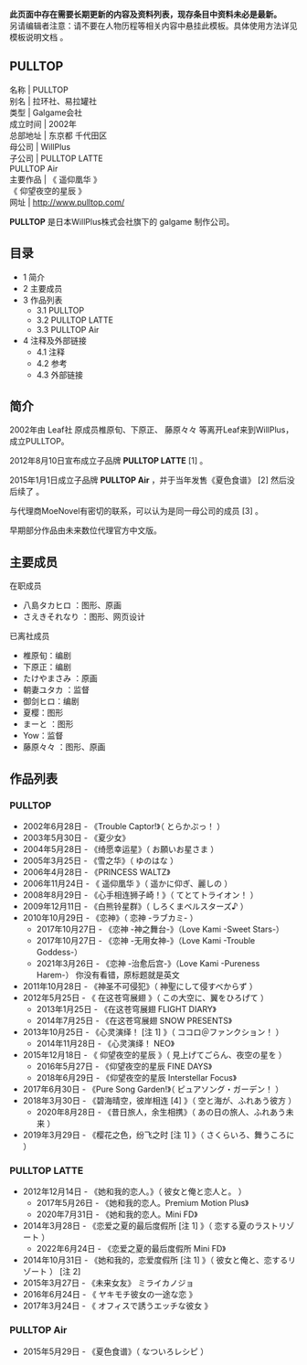 **此页面中存在需要长期更新的内容及资料列表，现存条目中资料未必是最新。**  
另请编辑者注意：请不要在人物历程等相关内容中悬挂此模板。具体使用方法详见  模板说明文档  。

PULLTOP  
---  
名称  |  PULLTOP   
别名  |  拉环社、易拉罐社   
类型  |  Galgame会社   
成立时间  |  2002年   
总部地址  |  东京都  千代田区   
母公司  |  WillPlus   
子公司  |  PULLTOP LATTE   
PULLTOP Air  
主要作品  |  《  遥仰凰华  》   
《  仰望夜空的星辰  》  
网址  |  http://www.pulltop.com/   
  
**PULLTOP** 是日本WillPlus株式会社旗下的  galgame  制作公司。

##  目录

  * 1  简介 
  * 2  主要成员 
  * 3  作品列表 
    * 3.1  PULLTOP 
    * 3.2  PULLTOP LATTE 
    * 3.3  PULLTOP Air 
  * 4  注释及外部链接 
    * 4.1  注释 
    * 4.2  参考 
    * 4.3  外部链接 

##  简介

2002年由  Leaf社  原成员椎原旬、下原正、  藤原々々  等离开Leaf来到WillPlus，成立PULLTOP。

2012年8月10日宣布成立子品牌 **PULLTOP LATTE** [1]  。

2015年1月1日成立子品牌 **PULLTOP Air** ，并于当年发售《夏色食谱》  [2]  然后没后续了  。

与代理商MoeNovel有密切的联系，可以认为是同一母公司的成员  [3]  。

早期部分作品由未来数位代理官方中文版。

##  主要成员

在职成员

  * 八島タカヒロ  ：图形、原画 
  * さえきそれなり  ：图形、网页设计 

已离社成员

  * 椎原旬：编剧 
  * 下原正：编剧 
  * たけやまさみ  ：原画 
  * 朝妻ユタカ  ：监督 
  * 御剑ヒロ：编剧 
  * 夏樱：图形 
  * まーと  ：图形 
  * Yow：监督 
  * 藤原々々  ：图形、原画 

##  作品列表

###  PULLTOP

  * 2002年6月28日 - 《Trouble Captor!》（  とらかぷっ！  ） 
  * 2003年5月30日 - 《夏少女》 
  * 2004年5月28日 - 《绮愿幸运星》（  お願いお星さま  ） 
  * 2005年3月25日 - 《雪之华》（  ゆのはな  ） 
  * 2006年4月28日 - 《PRINCESS WALTZ》 
  * 2006年11月24日 - 《  遥仰凰华  》（  遥かに仰ぎ、麗しの  ） 
  * 2008年8月29日 - 《心手相连狮子崎！》（  てとてトライオン！  ） 
  * 2009年12月11日 - 《白熊铃星群》（  しろくまベルスターズ♪  ） 
  * 2010年10月29日 - 《恋神》（  恋神 -ラブカミ-  ） 
    * 2017年10月27日 - 《恋神 -神之舞台-》（Love Kami -Sweet Stars-） 
    * 2017年10月27日 - 《恋神 -无用女神-》（Love Kami -Trouble Goddess-） 
    * 2021年3月26日 - 《恋神 -治愈后宫-》（Love Kami -Pureness Harem-）  你没有看错，原标题就是英文 
  * 2011年10月28日 - 《神圣不可侵犯》（  神聖にして侵すべからず  ） 
  * 2012年5月25日 - 《  在这苍穹展翅  》（  この大空に、翼をひろげて  ） 
    * 2013年1月25日 - 《在这苍穹展翅 FLIGHT DIARY》 
    * 2014年7月25日 - 《在这苍穹展翅 SNOW PRESENTS》 
  * 2013年10月25日 - 《心灵演绎！  [注 1]  》（  ココロ＠ファンクション！  ） 
    * 2014年11月28日 - 《心灵演绎！ NEO》 
  * 2015年12月18日 - 《  仰望夜空的星辰  》（  見上げてごらん、夜空の星を  ） 
    * 2016年5月27日 - 《仰望夜空的星辰 FINE DAYS》 
    * 2018年6月29日 - 《仰望夜空的星辰 Interstellar Focus》 
  * 2017年6月30日 - 《Pure Song Garden!》（  ピュアソング・ガーデン！  ） 
  * 2018年3月30日 - 《碧海晴空，彼岸相连  [4]  》（  空と海が、ふれあう彼方  ） 
    * 2020年8月28日 - 《昔日旅人，余生相携》（  あの日の旅人、ふれあう未来  ） 
  * 2019年3月29日 - 《樱花之色，纷飞之时  [注 1]  》（  さくらいろ、舞うころに  ） 

###  PULLTOP LATTE

  * 2012年12月14日 - 《她和我的恋人。》（  彼女と俺と恋人と。  ） 
    * 2017年5月26日 - 《她和我的恋人。Premium Motion Plus》 
    * 2020年7月31日 - 《她和我的恋人。Mini FD》 
  * 2014年3月28日 - 《恋爱之夏的最后度假所  [注 1]  》（  恋する夏のラストリゾート  ） 
    * 2022年6月24日 - 《恋爱之夏的最后度假所 Mini FD》 
  * 2014年10月31日 - 《她和我的，恋爱度假所  [注 1]  》（  彼女と俺と、恋するリゾート  ）  [注 2] 
  * 2015年3月27日 - 《未来女友》  ミライカノジョ 
  * 2016年6月24日 - 《  ヤキモチ彼女の一途な恋  》 
  * 2017年3月24日 - 《  オフィスで誘うエッチな彼女  》 

###  PULLTOP Air

  * 2015年5月29日 - 《夏色食谱》（  なついろレシピ  ） 